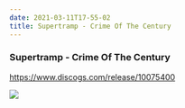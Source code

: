 ```yaml
---
date: 2021-03-11T17-55-02
title: Supertramp - Crime Of The Century
---
```

### Supertramp - Crime Of The Century
https://www.discogs.com/release/10075400

![](dayone-moment://3B4D035A594A4B09B2E832DD6746DECF)
